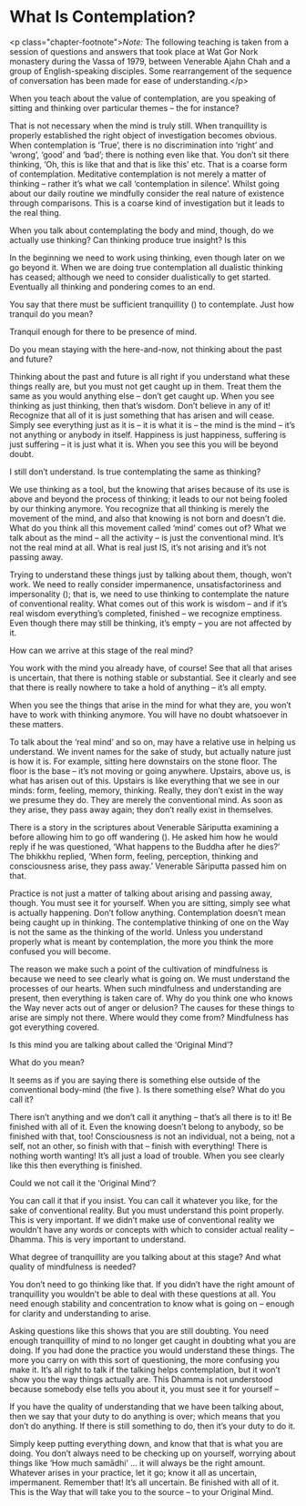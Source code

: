 What Is Contemplation?
======================

\<p class="chapter-footnote"\>*Note:* The following teaching is taken
from a session of questions and answers that took place at Wat Gor Nork
monastery during the Vassa of 1979, between Venerable Ajahn Chah and a
group of English-speaking disciples. Some rearrangement of the sequence
of conversation has been made for ease of understanding.\</p\>

When you teach about the value of contemplation, are you speaking of
sitting and thinking over particular themes – the for instance?

That is not necessary when the mind is truly still. When tranquillity is
properly established the right object of investigation becomes obvious.
When contemplation is ‘True’, there is no discrimination into ‘right’
and ‘wrong’, ‘good’ and ‘bad’; there is nothing even like that. You
don’t sit there thinking, ‘Oh, this is like that and that is like this’
etc. That is a coarse form of contemplation. Meditative contemplation is
not merely a matter of thinking – rather it’s what we call
‘contemplation in silence’. Whilst going about our daily routine we
mindfully consider the real nature of existence through comparisons.
This is a coarse kind of investigation but it leads to the real thing.

When you talk about contemplating the body and mind, though, do we
actually use thinking? Can thinking produce true insight? Is this

In the beginning we need to work using thinking, even though later on we
go beyond it. When we are doing true contemplation all dualistic
thinking has ceased; although we need to consider dualistically to get
started. Eventually all thinking and pondering comes to an end.

You say that there must be sufficient tranquillity () to contemplate.
Just how tranquil do you mean?

Tranquil enough for there to be presence of mind.

Do you mean staying with the here-and-now, not thinking about the past
and future?

Thinking about the past and future is all right if you understand what
these things really are, but you must not get caught up in them. Treat
them the same as you would anything else – don’t get caught up. When you
see thinking as just thinking, then that’s wisdom. Don’t believe in any
of it! Recognize that all of it is just something that has arisen and
will cease. Simply see everything just as it is – it is what it is – the
mind is the mind – it’s not anything or anybody in itself. Happiness is
just happiness, suffering is just suffering – it is just what it is.
When you see this you will be beyond doubt.

I still don’t understand. Is true contemplating the same as thinking?

We use thinking as a tool, but the knowing that arises because of its
use is above and beyond the process of thinking; it leads to our not
being fooled by our thinking anymore. You recognize that all thinking is
merely the movement of the mind, and also that knowing is not born and
doesn’t die. What do you think all this movement called ‘mind’ comes out
of? What we talk about as the mind – all the activity – is just the
conventional mind. It’s not the real mind at all. What is real just IS,
it’s not arising and it’s not passing away.

Trying to understand these things just by talking about them, though,
won’t work. We need to really consider impermanence, unsatisfactoriness
and impersonality (); that is, we need to use thinking to contemplate
the nature of conventional reality. What comes out of this work is
wisdom – and if it’s real wisdom everything’s completed, finished – we
recognize emptiness. Even though there may still be thinking, it’s empty
– you are not affected by it.

How can we arrive at this stage of the real mind?

You work with the mind you already have, of course! See that all that
arises is uncertain, that there is nothing stable or substantial. See it
clearly and see that there is really nowhere to take a hold of anything
– it’s all empty.

When you see the things that arise in the mind for what they are, you
won’t have to work with thinking anymore. You will have no doubt
whatsoever in these matters.

To talk about the ‘real mind’ and so on, may have a relative use in
helping us understand. We invent names for the sake of study, but
actually nature just is how it is. For example, sitting here downstairs
on the stone floor. The floor is the base – it’s not moving or going
anywhere. Upstairs, above us, is what has arisen out of this. Upstairs
is like everything that we see in our minds: form, feeling, memory,
thinking. Really, they don’t exist in the way we presume they do. They
are merely the conventional mind. As soon as they arise, they pass away
again; they don’t really exist in themselves.

There is a story in the scriptures about Venerable Sāriputta examining a
before allowing him to go off wandering (). He asked him how he would
reply if he was questioned, ‘What happens to the Buddha after he dies?’
The bhikkhu replied, ‘When form, feeling, perception, thinking and
consciousness arise, they pass away.’ Venerable Sāriputta passed him on
that.

Practice is not just a matter of talking about arising and passing away,
though. You must see it for yourself. When you are sitting, simply see
what is actually happening. Don’t follow anything. Contemplation doesn’t
mean being caught up in thinking. The contemplative thinking of one on
the Way is not the same as the thinking of the world. Unless you
understand properly what is meant by contemplation, the more you think
the more confused you will become.

The reason we make such a point of the cultivation of mindfulness is
because we need to see clearly what is going on. We must understand the
processes of our hearts. When such mindfulness and understanding are
present, then everything is taken care of. Why do you think one who
knows the Way never acts out of anger or delusion? The causes for these
things to arise are simply not there. Where would they come from?
Mindfulness has got everything covered.

Is this mind you are talking about called the ‘Original Mind’?

What do you mean?

It seems as if you are saying there is something else outside of the
conventional body-mind (the five ). Is there something else? What do you
call it?

There isn’t anything and we don’t call it anything – that’s all there is
to it! Be finished with all of it. Even the knowing doesn’t belong to
anybody, so be finished with that, too! Consciousness is not an
individual, not a being, not a self, not an other, so finish with that –
finish with everything! There is nothing worth wanting! It’s all just a
load of trouble. When you see clearly like this then everything is
finished.

Could we not call it the ‘Original Mind’?

You can call it that if you insist. You can call it whatever you like,
for the sake of conventional reality. But you must understand this point
properly. This is very important. If we didn’t make use of conventional
reality we wouldn’t have any words or concepts with which to consider
actual reality – Dhamma. This is very important to understand.

What degree of tranquillity are you talking about at this stage? And
what quality of mindfulness is needed?

You don’t need to go thinking like that. If you didn’t have the right
amount of tranquillity you wouldn’t be able to deal with these questions
at all. You need enough stability and concentration to know what is
going on – enough for clarity and understanding to arise.

Asking questions like this shows that you are still doubting. You need
enough tranquillity of mind to no longer get caught in doubting what you
are doing. If you had done the practice you would understand these
things. The more you carry on with this sort of questioning, the more
confusing you make it. It’s all right to talk if the talking helps
contemplation, but it won’t show you the way things actually are. This
Dhamma is not understood because somebody else tells you about it, you
must see it for yourself –

If you have the quality of understanding that we have been talking
about, then we say that your duty to do anything is over; which means
that you don’t do anything. If there is still something to do, then it’s
your duty to do it.

Simply keep putting everything down, and know that that is what you are
doing. You don’t always need to be checking up on yourself, worrying
about things like ‘How much samādhi’ … it will always be the right
amount. Whatever arises in your practice, let it go; know it all as
uncertain, impermanent. Remember that! It’s all uncertain. Be finished
with all of it. This is the Way that will take you to the source – to
your Original Mind.

